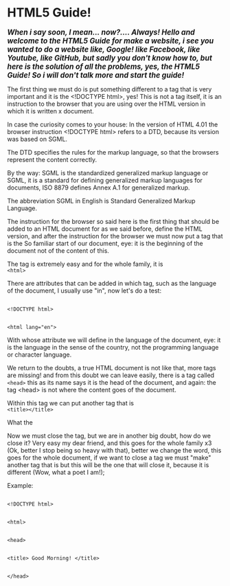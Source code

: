 # HTML5 Guide!

<b><strong><em><i><big> When i say soon, I mean... now?.... Always! Hello and welcome to the HTML5 Guide for make a website, i see you wanted to do a website like, Google! like Facebook, like Youtube, like GitHub, but sadly you don't know how to, but here is the solution of all the problems, yes, the HTML5 Guide! So i will don't talk more and start the guide!</big></i></em></strong></b>

The first thing we must do is put something different to a tag that is very important and it is the &#60;!DOCTYPE html>, yes! This is not a tag itself, it is an instruction to the browser that you are using over the HTML version in which it is written x document.

In case the curiosity comes to your house: In the version of HTML 4.01 the browser instruction &#60;!DOCTYPE html> refers to a DTD, because its version was based on SGML.

The DTD specifies the rules for the markup language, so that the browsers represent the content correctly.

By the way: SGML is the standardized generalized markup language or SGML, it is a standard for defining generalized markup languages for documents, ISO 8879 defines Annex A.1 for generalized markup.

The abbreviation SGML in English is Standard Generalized Markup Language.

The instruction for the browser so said here is the first thing that should be added to an HTML document for as we said before, define the HTML version, and after the instruction for the browser we must now put a tag that is the So familiar start of our document, eye: it is the beginning of the document not of the content of this.

The tag is extremely easy and for the whole family, it is <code> &#60;html> </code>

There are attributes that can be added in which tag, such as the language of the document, I usually use "in", now let's do a test:

<code>
&#60;!DOCTYPE html>

&#60;html lang="en">
</code>

With whose attribute we will define in the language of the document, eye: it is the language in the sense of the country, not the programming language or character language.

We return to the doubts, a true HTML document is not like that, more tags are missing! and from this doubt we can leave easily, there is a tag called <code> &#60;head></code> this as its name says it is the head of the document, and again: the tag &#60;head> is not where the content goes of the document.

Within this tag we can put another tag that is <code> &#60;title>&#60;/title> </code>

What the <title> tag does is put a title to the document apart from the name that you put, for example I call my document html: "example2.html" but I want the title to be: "Good morning!" Well look that with that tag you can do it, and for the whole family x2.

Now an example:

<code>
&#60;!DOCTYPE html>

&#60;html lang="en">
</code>

<code>
&#60;head>

&#60;title> Good Morning! </title>
</code>

Now we must close the <head> tag, but we are in another big doubt, how do we close it? Very easy my dear friend, and this goes for the whole family x3 (Ok, better I stop being so heavy with that), better we change the word, this goes for the whole document, if we want to close a tag we must "make" another tag that is <head> but this will be the one that will close it, because it is different (Wow, what a poet I am!);

Example: 

<code>
&#60;!DOCTYPE html>

&#60;html>
</code>

<code>
&#60;head>

&#60;title> Good Morning! &#60;/title>
</code>

<code>
&#60;/head>
</code>
